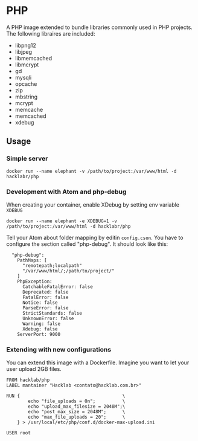 # PHP

A PHP image extended to bundle libraries commonly used in PHP projects. The following
libraires are included:

* libpng12
* libjpeg
* libmemcached
* libmcrypt
* gd
* mysqli
* opcache
* zip
* mbstring
* mcrypt
* memcache
* memcached
* xdebug


## Usage

### Simple server

```
docker run --name elephant -v /path/to/project:/var/www/html -d hacklabr/php
```


### Development with Atom and php-debug

When creating your container, enable XDebug by setting env variable `XDEBUG`

```
docker run --name elephant -e XDEBUG=1 -v /path/to/project:/var/www/html -d hacklabr/php
```

Tell your Atom about folder mapping by editin `config.cson`. You have to configure the
section called "php-debug". It should look like this:

```
  "php-debug":
    PathMaps: [
      "remotepath;localpath"
      "/var/www/html/;/path/to/project/"
    ]
    PhpException:
      CatchableFatalError: false
      Deprecated: false
      FatalError: false
      Notice: false
      ParseError: false
      StrictStandards: false
      UnknownError: false
      Warning: false
      Xdebug: false
    ServerPort: 9000
```


### Extending with new configurations

You can extend this image with a Dockerfile. Imagine you want to let your user
upload 2GB files.


```
FROM hacklab/php
LABEL mantainer "Hacklab <contato@hacklab.com.br>"

RUN {                                      \
        echo "file_uploads = On";          \
        echo "upload_max_filesize = 2048M";\
        echo "post_max_size = 2048M";      \
        echo "max_file_uploads = 20";      \
    } > /usr/local/etc/php/conf.d/docker-max-upload.ini

USER root
```

